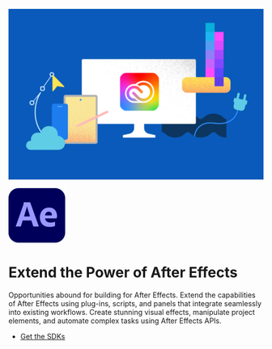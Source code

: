 
[//]: # (Copied from https://github.com/AdobeDocs/after-effects/blob/72b670e87442a539b88e67ee6554b9c0c9f9841f/src/pages/index.md?plain=1#L14-L18, https://developer.adobe.com/after-effects/)

<Superhero slots="image, icon, heading, text, buttons" variant="halfwidth" />

![Creative Cloud banner](../../../assets/cc-hero.png)

![After Effects Logo](../../../assets/ae_appicon_64.svg)

#  Extend the Power of After Effects

Opportunities abound for building for After Effects. Extend the capabilities of After Effects using plug-ins, scripts, and panels that integrate seamlessly into existing workflows. Create stunning visual effects, manipulate project elements, and automate complex tasks using After Effects APIs.

* [Get the SDKs](https://developer.adobe.com/console/servicesandapis/ae)